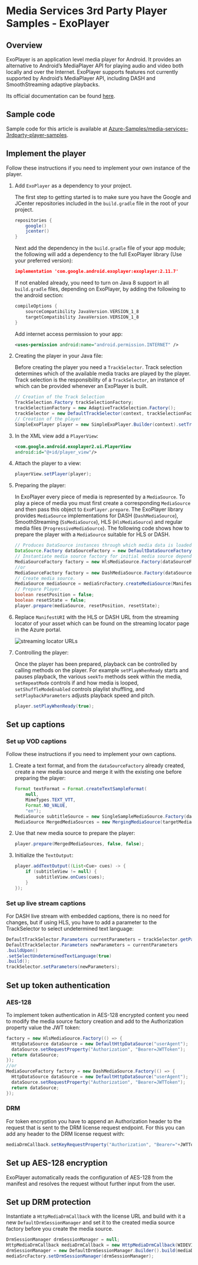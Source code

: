 # Media Services 3rd Party Player Samples - ExoPlayer

## Overview

ExoPlayer is an application level media player for Android. It provides an alternative to Android’s MediaPlayer API for playing audio and video both locally and over the Internet. ExoPlayer supports features not currently supported by Android’s MediaPlayer API, including DASH and SmoothStreaming adaptive playbacks.

Its official documentation can be found [here](https://exoplayer.dev/ "ExoPlayer documentation").

## Sample code

Sample code for this article is available at [Azure-Samples/media-services-3rdparty-player-samples](https://github.com/Azure-Samples/media-services-3rdparty-player-samples).

## Implement the player

Follow these instructions if you need to implement your own instance of the player.

1. Add `ExoPlayer` as a dependency to your project.

    The first step to getting started is to make sure you have the Google and JCenter repositories included in the `build.gradle` file in the root of your project.

    ```gradle
    repositories {
        google()
        jcenter()
    }
    ```

    Next add the dependency in the `build.gradle` file of your app module;  the following will add a dependency to the full ExoPlayer library (Use your preferred version):

    ```json
    implementation 'com.google.android.exoplayer:exoplayer:2.11.7'
    ```

    If not enabled already, you need to turn on Java 8 support in all `build.gradle` files, depending on ExoPlayer, by adding the following to the android section:

    ```gradle
    compileOptions {
        sourceCompatibility JavaVersion.VERSION_1_8
        targetCompatibility JavaVersion.VERSION_1_8
    }
    ```

    Add internet access permission to your app:

    ```xml
    <uses-permission android:name="android.permission.INTERNET" />
    ```

2. Creating the player in your Java file:
  
    Before creating the player you need a `TrackSelector`. Track selection determines which of the available media tracks are played by the player.
    Track selection is the responsibility of a `TrackSelector`, an instance of which can be provided whenever an ExoPlayer is built.

    ```java
    // Creation of the Track Selection
    TrackSelection.Factory trackSelectionFactory;
    trackSelectionFactory = new AdaptiveTrackSelection.Factory();
    trackSelector = new DefaultTrackSelector(context, trackSelectionFactory);
    // Creation of the player
    SimpleExoPlayer player = new SimpleExoPlayer.Builder(context).setTrackSelector(trackSelector).build();
    ```

3. In the XML view add a `PlayerView`:

    ```xml
    <com.google.android.exoplayer2.ui.PlayerView
    android:id="@+id/player_view"/>
    ```

4. Attach the player to a view:

    ```java
    playerView.setPlayer(player);
    ```

5. Preparing the player:

    In ExoPlayer every piece of media is represented by a `MediaSource`. To play a piece of media you must first create a corresponding `MediaSource` and then pass this object to `ExoPlayer.prepare`. The ExoPlayer library provides `MediaSource` implementations for DASH (`DashMediaSource`), SmoothStreaming (`SsMediaSource`), HLS (`HlsMediaSource`) and regular media files (`ProgressiveMediaSource`). The following code shows how to prepare the player with a `MediaSource` suitable for HLS or DASH.

    ```java
    // Produces DataSource instances through which media data is loaded.
    DataSource.Factory dataSourceFactory = new DefaultDataSourceFactory(context, "userAgent");
    // Instantiate media source factory for initial media source depending the streaming protocol specified.
    MediaSourceFactory factory = new HlsMediaSource.Factory(dataSourceFactory);
    //or
    MediaSourceFactory factory = new DashMediaSource.Factory(dataSourceFactory);
    // Create media source.
    MediaSource mediaSource = mediaSrcFactory.createMediaSource(ManifestURI);
    // Prepare Player.
    boolean resetPosition = false;
    boolean resetState = false;
    player.prepare(mediaSource, resetPosition, resetState);
    ```

6. Replace `ManifestURI`  with the HLS or DASH URL from the streaming locator of your asset which can be found on the streaming locator page in the Azure portal.

    ![streaming locator URLs](https://docs.microsoft.com/en-us/azure/media-services/latest/media/how-to-shaka-player/streaming-urls.png)

7. Controlling the player:

    Once the player has been prepared, playback can be controlled by calling methods on the player. For example `setPlayWhenReady` starts and pauses playback, the various `seekTo` methods seek within the media, `setRepeatMode` controls if and how media is looped, `setShuffleModeEnabled` controls playlist shuffling, and `setPlaybackParameters` adjusts playback speed and pitch.

    ```java
    player.setPlayWhenReady(true);
    ```

## Set up captions

### Set up VOD captions

Follow these instructions if you need to implement your own captions.

1. Create a text format, and from the `dataSourceFactory` already created, create a new media source and merge it with the existing one before preparing the player:

    ```java
    Format textFormat = Format.createTextSampleFormat(
        null,
        MimeTypes.TEXT_VTT,
        Format.NO_VALUE,
        "en");
    MediaSource subtitleSource = new SingleSampleMediaSource.Factory(dataSourceFactory).createMediaSource(subtitleUri, textFormat, C.TIME_UNSET);
    MediaSource MergedMediaSources = new MergingMediaSource(targetMediaSource, subtitleSource);
    ```

2. Use that new media source to prepare the player:

    ```java
    player.prepare(MergedMediaSources, false, false);
    ```

3. Initialize the `TextOutput`:

    ```java
    player.addTextOutput((List<Cue> cues) -> {
        if (subtitleView != null) {
            subtitleView.onCues(cues);
        }
    });
    ```

### Set up live stream captions

For DASH live stream with embedded captions, there is no need for changes, but if using HLS, you have to add a parameter to the TrackSelector to select undetermined text language:

```java
DefaultTrackSelector.Parameters currentParameters = trackSelector.getParameters();
DefaultTrackSelector.Parameters newParameters = currentParameters
.buildUpon()
.setSelectUndeterminedTextLanguage(true)
.build();
trackSelector.setParameters(newParameters);
```

## Set up token authentication

### AES-128

To implement token authentication in AES-128 encrypted content you need to modify the media source factory creation and add to the Authorization property value the JWT token:

```java
factory = new HlsMediaSource.Factory(() => {
  HttpDataSource dataSource = new DefaultHttpDataSource("userAgent");
  dataSource.setRequestProperty("Authorization", "Bearer=JWTToken");
  return dataSource;
});
//or
MediaSourceFactory factory = new DashMediaSource.Factory(() => {
  HttpDataSource dataSource = new DefaultHttpDataSource("userAgent");
  dataSource.setRequestProperty("Authorization", "Bearer=JWTToken");
  return dataSource;
});
```

### DRM

For token encryption you have to append an Authorization header to the request that is sent to the DRM license request endpoint. For this you can add any header to the DRM license request with:

```java
mediaDrmCallback.setKeyRequestProperty("Authorization", "Bearer="+JWTToken);
```

## Set up AES-128 encryption

ExoPlayer automatically reads the configuration of AES-128 from the manifest and resolves the request without further input from the user.

## Set up DRM protection

Instantiate a `HttpMediaDrmCallback` with the license URL and build with it a new `DefaultDrmSessionManager` and set it to the created media source factory before you create the media source.

```java
DrmSessionManager drmSessionManager = null;
HttpMediaDrmCallback mediaDrmCallback = new HttpMediaDrmCallback(WIDEVINE_LICENSE_URL, new DefaultHttpDataSourceFactory("Player-Test"));
drmSessionManager = new DefaultDrmSessionManager.Builder().build(mediaDrmCallback);
mediaSrcFactory.setDrmSessionManager(drmSessionManager);
```
